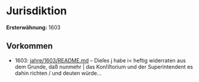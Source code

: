 # Jurisdiktion

**Ersterwähnung:** 1603

## Vorkommen
- 1603: [jahre/1603/README.md](../jahre/1603/README.md) – Dieſes j
habe i< heftig widerraten aus dem Grunde, daß nunmehr |
das Konſiſtorium und der Superintendent es dahin richten /
und deuten würde...

